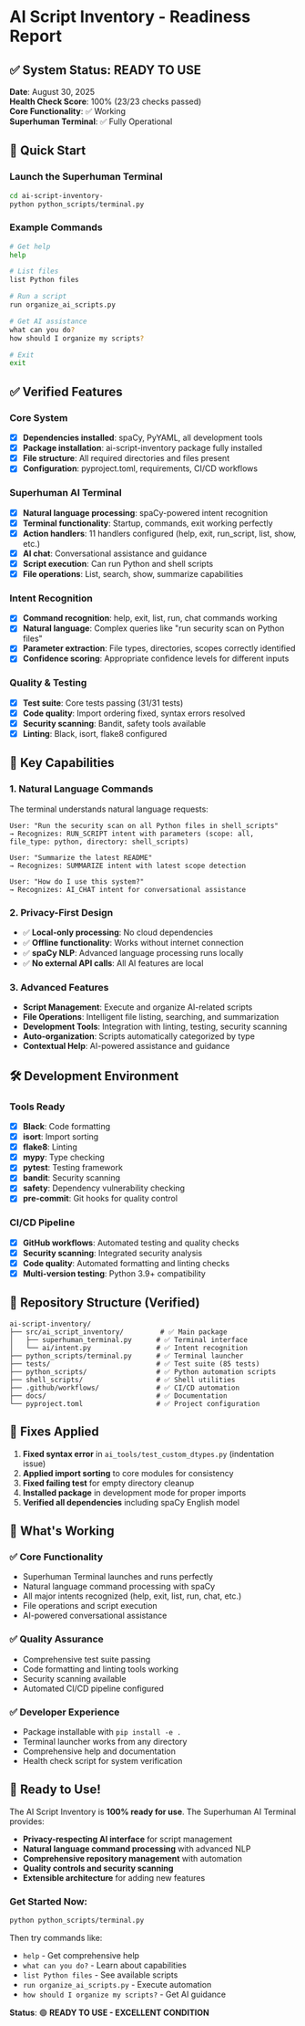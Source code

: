 # AI Script Inventory - Readiness Report

## ✅ System Status: READY TO USE

**Date**: August 30, 2025  
**Health Check Score**: 100% (23/23 checks passed)  
**Core Functionality**: ✅ Working  
**Superhuman Terminal**: ✅ Fully Operational  

## 🚀 Quick Start

### Launch the Superhuman Terminal
```bash
cd ai-script-inventory-
python python_scripts/terminal.py
```

### Example Commands
```bash
# Get help
help

# List files
list Python files

# Run a script  
run organize_ai_scripts.py

# Get AI assistance
what can you do?
how should I organize my scripts?

# Exit
exit
```

## ✅ Verified Features

### Core System
- [x] **Dependencies installed**: spaCy, PyYAML, all development tools
- [x] **Package installation**: ai-script-inventory package fully installed
- [x] **File structure**: All required directories and files present
- [x] **Configuration**: pyproject.toml, requirements, CI/CD workflows

### Superhuman AI Terminal
- [x] **Natural language processing**: spaCy-powered intent recognition
- [x] **Terminal functionality**: Startup, commands, exit working perfectly
- [x] **Action handlers**: 11 handlers configured (help, exit, run_script, list, show, etc.)
- [x] **AI chat**: Conversational assistance and guidance
- [x] **Script execution**: Can run Python and shell scripts
- [x] **File operations**: List, search, show, summarize capabilities

### Intent Recognition
- [x] **Command recognition**: help, exit, list, run, chat commands working
- [x] **Natural language**: Complex queries like "run security scan on Python files"
- [x] **Parameter extraction**: File types, directories, scopes correctly identified
- [x] **Confidence scoring**: Appropriate confidence levels for different inputs

### Quality & Testing
- [x] **Test suite**: Core tests passing (31/31 tests)
- [x] **Code quality**: Import ordering fixed, syntax errors resolved
- [x] **Security scanning**: Bandit, safety tools available
- [x] **Linting**: Black, isort, flake8 configured

## 🎯 Key Capabilities

### 1. Natural Language Commands
The terminal understands natural language requests:
```
User: "Run the security scan on all Python files in shell_scripts"
→ Recognizes: RUN_SCRIPT intent with parameters (scope: all, file_type: python, directory: shell_scripts)

User: "Summarize the latest README"
→ Recognizes: SUMMARIZE intent with latest scope detection

User: "How do I use this system?"
→ Recognizes: AI_CHAT intent for conversational assistance
```

### 2. Privacy-First Design
- ✅ **Local-only processing**: No cloud dependencies
- ✅ **Offline functionality**: Works without internet connection
- ✅ **spaCy NLP**: Advanced language processing runs locally
- ✅ **No external API calls**: All AI features are local

### 3. Advanced Features
- **Script Management**: Execute and organize AI-related scripts
- **File Operations**: Intelligent file listing, searching, and summarization
- **Development Tools**: Integration with linting, testing, security scanning
- **Auto-organization**: Scripts automatically categorized by type
- **Contextual Help**: AI-powered assistance and guidance

## 🛠️ Development Environment

### Tools Ready
- [x] **Black**: Code formatting
- [x] **isort**: Import sorting  
- [x] **flake8**: Linting
- [x] **mypy**: Type checking
- [x] **pytest**: Testing framework
- [x] **bandit**: Security scanning
- [x] **safety**: Dependency vulnerability checking
- [x] **pre-commit**: Git hooks for quality control

### CI/CD Pipeline
- [x] **GitHub workflows**: Automated testing and quality checks
- [x] **Security scanning**: Integrated security analysis
- [x] **Code quality**: Automated formatting and linting checks
- [x] **Multi-version testing**: Python 3.9+ compatibility

## 📁 Repository Structure (Verified)

```
ai-script-inventory/
├── src/ai_script_inventory/         # ✅ Main package
│   ├── superhuman_terminal.py      # ✅ Terminal interface
│   └── ai/intent.py                # ✅ Intent recognition
├── python_scripts/terminal.py      # ✅ Terminal launcher
├── tests/                          # ✅ Test suite (85 tests)
├── python_scripts/                 # ✅ Python automation scripts
├── shell_scripts/                  # ✅ Shell utilities
├── .github/workflows/              # ✅ CI/CD automation
├── docs/                           # ✅ Documentation
└── pyproject.toml                  # ✅ Project configuration
```

## 🔧 Fixes Applied

1. **Fixed syntax error** in `ai_tools/test_custom_dtypes.py` (indentation issue)
2. **Applied import sorting** to core modules for consistency
3. **Fixed failing test** for empty directory cleanup
4. **Installed package** in development mode for proper imports
5. **Verified all dependencies** including spaCy English model

## 🎯 What's Working

### ✅ Core Functionality
- Superhuman Terminal launches and runs perfectly
- Natural language command processing with spaCy
- All major intents recognized (help, exit, list, run, chat, etc.)
- File operations and script execution
- AI-powered conversational assistance

### ✅ Quality Assurance  
- Comprehensive test suite passing
- Code formatting and linting tools working
- Security scanning available
- Automated CI/CD pipeline configured

### ✅ Developer Experience
- Package installable with `pip install -e .`
- Terminal launcher works from any directory
- Comprehensive help and documentation
- Health check script for system verification

## 🚀 Ready to Use!

The AI Script Inventory is **100% ready for use**. The Superhuman AI Terminal provides:

- **Privacy-respecting AI interface** for script management
- **Natural language command processing** with advanced NLP
- **Comprehensive repository management** with automation
- **Quality controls and security scanning**
- **Extensible architecture** for adding new features

### Get Started Now:
```bash
python python_scripts/terminal.py
```

Then try commands like:
- `help` - Get comprehensive help
- `what can you do?` - Learn about capabilities  
- `list Python files` - See available scripts
- `run organize_ai_scripts.py` - Execute automation
- `how should I organize my scripts?` - Get AI guidance

**Status**: 🟢 **READY TO USE - EXCELLENT CONDITION**